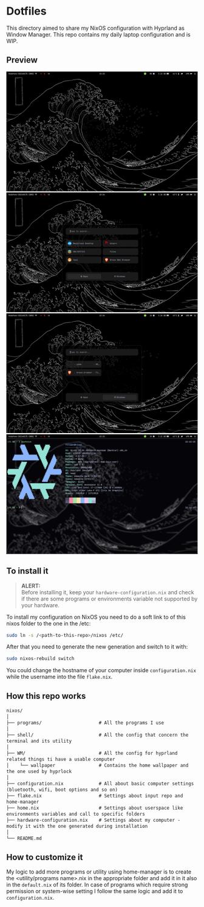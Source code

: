 # Dotfiles

This directory aimed to share my NixOS configuration with Hyprland as Window Manager. This repo contains my daily laptop configuration and is WIP.

## Preview
![Home](Screen/bg+waybar.png)
![Rofi-1](Screen/rofi-1.png)
![Rofi-2](Screen/rofi-2.png)
![starship](Screen/starship.png)

## To install it
> **ALERT:** \
> Before installing it, keep your `hardware-configuration.nix` and check if there are some programs or environments variable not supported by your hardware.

To install my configuration on NixOS you need to do a soft link to of this nixos folder to the one in the /etc: 
``` Bash
sudo ln -s /<path-to-this-repo>/nixos /etc/   
```
After that you need to generate the new generation and switch to it with: 
``` Bash
sudo nixos-rebuild switch
```
You could change the hostname of your computer inside `configuration.nix` while the username into the file `flake.nix`.

## How this repo works
```
nixos/
│
├── programs/                     # All the programs I use
│
├── shell/                        # All the config that concern the terminal and its utility
│
├── WM/                           # All the config for hyprland related things ti have a usable computer
│    └── wallpaper                # Contains the home wallpaper and the one used by hyprlock
│
├── configuration.nix             # All about basic computer settings (bluetooth, wifi, boot options and so on)
├── flake.nix                     # Settings about input repo and home-manager 
├── home.nix                      # Settings about userspace like environments variables and call to specific folders
├── hardware-configuration.nix    # Settings about my computer - modify it with the one generated during installation
│
└── README.md                     
```
## How to customize it
My logic to add more programs or utility using home-manager is to create the <utility/programs name>.nix in the appropriate folder and add it in it also in the `default.nix` of its folder.
In case of programs which require strong permission or system-wise setting I follow the same logic and add it to `configuration.nix`.
